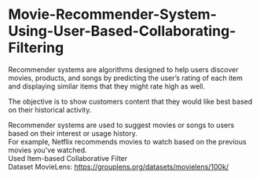# Movie-Recommender-System-Using-User-Based-Collaborating-Filtering

Recommender systems are algorithms designed to help users discover movies, products, and songs by predicting the user’s rating of each     item and displaying similar items that they might rate high as well.                                                                       
                                                                                                                                           
The objective is to show customers content that they would like best based on their historical activity.                                  
                                                                                                                                           
Recommender systems are used to suggest movies or songs to users based on their interest or usage history.                                 
For example, Netflix recommends movies to watch based on the previous movies you've watched.                                                
Used Item-based Collaborative Filter                                                                                                       
Dataset MovieLens: https://grouplens.org/datasets/movielens/100k/                                                                         

